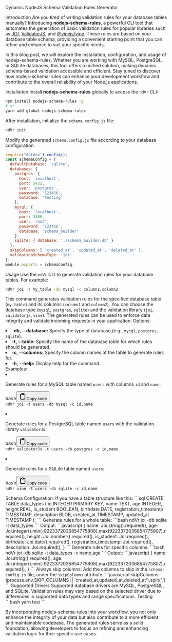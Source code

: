 Dynamic NodeJS Schema Validation Rules Generator

Introduction
Are you tired of writing validation rules for your database tables manually? Introducing <strong>nodejs-schema-rules</strong>, a powerful CLI tool that automates the generation of basic validation rules for popular libraries such as <a target="_new" href="https://www.npmjs.com/package/joi">JOI</a>, <a target="_new" href="https://www.npmjs.com/package/validatorjs">ValidatorJS</a>, and <a target="_new" href="https://www.npmjs.com/package/@vinejs/vine">@vinejs/vine</a>. These rules are based on your database table schema, providing a convenient starting point that you can refine and enhance to suit your specific needs.

In this blog post, we will explore the installation, configuration, and usage of nodejs-schema-rules. Whether you are working with MySQL, PostgreSQL, or SQLite databases, this tool offers a unified solution, making dynamic schema-based validation accessible and efficient. Stay tuned to discover how nodejs-schema-rules can enhance your development workflow and contribute to the overall reliability of your Node.js applications.

Installation
Install <strong>nodejs-schema-rules</strong> globally to access the <code>ndVr</code> CLI:
```bash
npm install nodejs-schema-rules -g
# or
yarn add global nodejs-schema-rules
```
After installation, initialize the <code>schema.config.js</code> file:
```bash
ndVr init
```
Modify the generated <code>schema.config.js</code> file according to your database configuration:
```javascript
require("dotenv").config();
const schemaConfig = {
  defaultDatabase: 'sqlite',
  databases: {
    postgres: {
      host: 'localhost',
      port: 5432,
      user: 'postgres',
      password: '123456',
      database: 'testing'
    },
    mysql: {
      host: 'localhost',
      port: 3306,
      user: 'root',
      password: '123456',
      database: 'schema_builder'
    },
    sqlite: { database: './schema_builder.db' }
  },
  skipColumns: [ 'created_at', 'updated_at', 'deleted_at' ],
  validationSchemaType: 'joi'
};
module.exports = schemaConfig;
```
Usage
Use the <code>ndVr</code> CLI to generate validation rules for your database tables. For example:
```bash
ndVr joi -t my_table -db mysql -c column1,column2
```
This command generates validation rules for the specified database table (<code>my_table</code>) and its columns (<code>column1</code> and <code>column2</code>). You can choose the database type (<code>mysql</code>, <code>postgres</code>, <code>sqlite</code>) and the validation library (<code>joi</code>, <code>validatorjs</code>, <code>vine</code>). The generated rules can be used to enforce data integrity and validate incoming requests in your application.
Options:
<li><strong>-db, --database:</strong> Specify the type of database (e.g., <code>mysql</code>, <code>postgres</code>, <code>sqlite</code>).</li><li><strong>-t, --table:</strong> Specify the name of the database table for which rules should be generated.</li><li><strong>-c, --columns:</strong> Specify the column names of the table to generate rules for.</li><li><strong>-h, --help:</strong> Display help for the command.</li>
Examples:
<li><p>Generate rules for a MySQL table named <code>users</code> with columns <code>id</code> and <code>name</code>:</p><pre><div class="dark bg-black rounded-md"><div class="flex items-center relative text-token-text-secondary bg-token-surface-primary px-4 py-2 text-xs font-sans justify-between rounded-t-md"><span>bash</span><span class="" data-state="closed"><button class="flex gap-1 items-center"><svg width="24" height="24" viewBox="0 0 24 24" fill="none" xmlns="http://www.w3.org/2000/svg" class="icon-sm"><path fill-rule="evenodd" clip-rule="evenodd" d="M12 4C10.8954 4 10 4.89543 10 6H14C14 4.89543 13.1046 4 12 4ZM8.53513 4C9.22675 2.8044 10.5194 2 12 2C13.4806 2 14.7733 2.8044 15.4649 4H17C18.6569 4 20 5.34315 20 7V19C20 20.6569 18.6569 22 17 22H7C5.34315 22 4 20.6569 4 19V7C4 5.34315 5.34315 4 7 4H8.53513ZM8 6H7C6.44772 6 6 6.44772 6 7V19C6 19.5523 6.44772 20 7 20H17C17.5523 20 18 19.5523 18 19V7C18 6.44772 17.5523 6 17 6H16C16 7.10457 15.1046 8 14 8H10C8.89543 8 8 7.10457 8 6Z" fill="currentColor"></path></svg>Copy code</button></span></div><div class="p-4 overflow-y-auto"><code class="!whitespace-pre hljs language-bash">ndVr joi -t <span class="hljs-built_in">users</span> -db mysql -c <span class="hljs-built_in">id</span>,name
</code></div></div></pre></li><li><p>Generate rules for a PostgreSQL table named <code>users</code> with the validation library <code>validatorJs</code>:</p><pre><div class="dark bg-black rounded-md"><div class="flex items-center relative text-token-text-secondary bg-token-surface-primary px-4 py-2 text-xs font-sans justify-between rounded-t-md"><span>bash</span><span class="" data-state="closed"><button class="flex gap-1 items-center"><svg width="24" height="24" viewBox="0 0 24 24" fill="none" xmlns="http://www.w3.org/2000/svg" class="icon-sm"><path fill-rule="evenodd" clip-rule="evenodd" d="M12 4C10.8954 4 10 4.89543 10 6H14C14 4.89543 13.1046 4 12 4ZM8.53513 4C9.22675 2.8044 10.5194 2 12 2C13.4806 2 14.7733 2.8044 15.4649 4H17C18.6569 4 20 5.34315 20 7V19C20 20.6569 18.6569 22 17 22H7C5.34315 22 4 20.6569 4 19V7C4 5.34315 5.34315 4 7 4H8.53513ZM8 6H7C6.44772 6 6 6.44772 6 7V19C6 19.5523 6.44772 20 7 20H17C17.5523 20 18 19.5523 18 19V7C18 6.44772 17.5523 6 17 6H16C16 7.10457 15.1046 8 14 8H10C8.89543 8 8 7.10457 8 6Z" fill="currentColor"></path></svg>Copy code</button></span></div><div class="p-4 overflow-y-auto"><code class="!whitespace-pre hljs language-bash">ndVr validatorJs -t <span class="hljs-built_in">users</span> -db postgres -c <span class="hljs-built_in">id</span>,name
</code></div></div></pre></li><li><p>Generate rules for a SQLite table named <code>users</code>:</p><pre><div class="dark bg-black rounded-md"><div class="flex items-center relative text-token-text-secondary bg-token-surface-primary px-4 py-2 text-xs font-sans justify-between rounded-t-md"><span>bash</span><span class="" data-state="closed"><button class="flex gap-1 items-center"><svg width="24" height="24" viewBox="0 0 24 24" fill="none" xmlns="http://www.w3.org/2000/svg" class="icon-sm"><path fill-rule="evenodd" clip-rule="evenodd" d="M12 4C10.8954 4 10 4.89543 10 6H14C14 4.89543 13.1046 4 12 4ZM8.53513 4C9.22675 2.8044 10.5194 2 12 2C13.4806 2 14.7733 2.8044 15.4649 4H17C18.6569 4 20 5.34315 20 7V19C20 20.6569 18.6569 22 17 22H7C5.34315 22 4 20.6569 4 19V7C4 5.34315 5.34315 4 7 4H8.53513ZM8 6H7C6.44772 6 6 6.44772 6 7V19C6 19.5523 6.44772 20 7 20H17C17.5523 20 18 19.5523 18 19V7C18 6.44772 17.5523 6 17 6H16C16 7.10457 15.1046 8 14 8H10C8.89543 8 8 7.10457 8 6Z" fill="currentColor"></path></svg>Copy code</button></span></div><div class="p-4 overflow-y-auto"><code class="!whitespace-pre hljs language-bash">ndVr vine -t <span class="hljs-built_in">users</span> -db sqlite -c <span class="hljs-built_in">id</span>,name
</code></div></div></pre></li>
Schema Configuration:
If you have a table structure like this:
```sql
CREATE TABLE data_types (
    id INTEGER PRIMARY KEY,
    name TEXT,
    age INTEGER,
    height REAL,
    is_student BOOLEAN,
    birthdate DATE,
    registration_timestamp TIMESTAMP,
    description BLOB,
    created_at TIMESTAMP,
    updated_at TIMESTAMP
);
```
Generate rules for a whole table:
```bash
ndVr joi -db sqlite -t data_types
```
Output:
```javascript
{ 
  name: Joi.string().required(),
  age: Joi.integer().min(-9223372036854775808).max(9223372036854775807).required(),
  height: Joi.number().required(),
  is_student: Joi.required(),
  birthdate: Joi.date().required(),
  registration_timestamp: Joi.required(),
  description: Joi.required(), 
}
```
Generate rules for specific columns:
```bash
ndVr joi -db sqlite -t data_types -c name,age
```
Output:
```javascript
{ 
  name: Joi.string().required(),
  age: Joi.integer().min(-9223372036854775808).max(9223372036854775807).required(), 
}
```
Always skip columns:
Add the columns to skip in the <code>schema-config.js</code> file, under the <code>skipColumns</code> attribute:
```javascript
skipColumns: (process.env.SKIP_COLUMNS || 'created_at,updated_at,deleted_at').split(',')
```
Supported Drivers
Supported database drivers are MySQL, PostgreSQL, and SQLite. Validation rules may vary based on the selected driver due to differences in supported data types and range specifications.
Testing
```bash
yarn test
```

By incorporating nodejs-schema-rules into your workflow, you not only enhance the integrity of your data but also contribute to a more efficient and maintainable codebase. The generated rules serve as a solid foundation, allowing developers to focus on refining and enhancing validation logic for their specific use cases.

